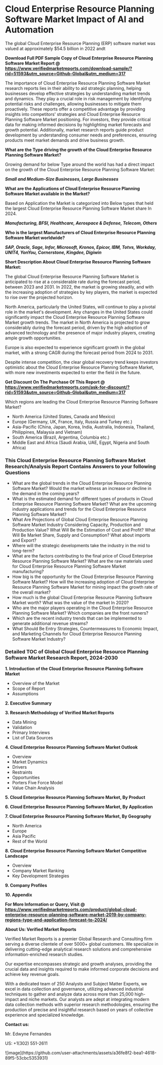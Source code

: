 <h1>Cloud Enterprise Resource Planning Software Market Impact of AI and Automation</h1><p>The global Cloud Enterprise Resource Planning (ERP) software market was valued at approximately $54.5 billion in 2022 andt</p><p id="" class=""><strong>Download Full PDF Sample Copy of Cloud Enterprise Resource Planning Software Market Report @ <a href="https://www.verifiedmarketreports.com/download-sample/?rid=51593&utm_source=Github-Global&utm_medium=317" target="_blank">https://www.verifiedmarketreports.com/download-sample/?rid=51593&utm_source=Github-Global&utm_medium=317</a></strong></p><p>The importance of&nbsp;Cloud Enterprise Resource Planning Software Market research reports lies in their ability to aid strategic planning, helping businesses develop effective strategies by understanding market trends and dynamics. They play a crucial role in risk management by identifying potential risks and challenges, allowing businesses to mitigate them proactively. These reports offer a competitive advantage by providing insights into competitors' strategies and Cloud Enterprise Resource Planning Software Market positioning. For investors, they provide critical data for making informed decisions by highlighting market forecasts and growth potential. Additionally, market research reports guide product development by understanding consumer needs and preferences, ensuring products meet market demands and drive business growth.</p><p><strong>What are the&nbsp;Type driving the growth of the Cloud Enterprise Resource Planning Software Market?</strong></p><p id="" class="">Growing demand for below Type around the world has had a direct impact on the growth of the Cloud Enterprise Resource Planning Software Market:</p><em><strong>Small and Medium-Size Businesses, Large Businesses</strong></em></p><strong>What are the&nbsp;Applications&nbsp;of Cloud Enterprise Resource Planning Software Market available in the Market?</strong></p><p id="" class="">Based on Application the Market is categorized into Below types that held the largest Cloud Enterprise Resource Planning Software Market share In 2024.</p><em><strong>Manufacturing, BFSI, Healthcare, Aerospace & Defense, Telecom, Others</strong></em></p><strong>Who is the largest Manufacturers of Cloud Enterprise Resource Planning Software Market worldwide?</strong></p><p><em><strong>SAP, Oracle, Sage, Infor, Microsoft, Kronos, Epicor, IBM, Totvs, Workday, UNIT4, YonYou, Cornerstone, Kingdee, Digiwin</strong></em></p><p id="" class=""><strong>Short Description About Cloud Enterprise Resource Planning Software Market:</strong></p><p>The global Cloud Enterprise Resource Planning Software Market is anticipated to rise at a considerable rate during the forecast period, between 2023 and 2031. In 2022, the market is growing steadily, and with the increasing adoption of strategies by key players, the market is expected to rise over the projected horizon.</p><p>North America, particularly the United States, will continue to play a pivotal role in the market's development. Any changes in the United States could significantly impact the Cloud Enterprise Resource Planning Software Market growth trends. The market in North America is projected to grow considerably during the forecast period, driven by the high adoption of advanced technology and the presence of major industry players, creating ample growth opportunities.</p><p>Europe is also expected to experience significant growth in the global market, with a strong CAGR during the forecast period from 2024 to 2031.</p><p>Despite intense competition, the clear global recovery trend keeps investors optimistic about the Cloud Enterprise Resource Planning Software Market, with more new investments expected to enter the field in the future.</p><p id="" class=""><strong>Get Discount On The Purchase Of This Report @ <a href="https://www.verifiedmarketreports.com/ask-for-discount/?rid=51593&utm_source=Github-Global&utm_medium=317" target="_blank">https://www.verifiedmarketreports.com/ask-for-discount/?rid=51593&utm_source=Github-Global&utm_medium=317</a></strong></p>Which regions are leading the Cloud Enterprise Resource Planning Software Market?</p><ul><li>North America (United States, Canada and Mexico)</li><li>Europe (Germany, UK, France, Italy, Russia and Turkey etc.)</li><li>Asia-Pacific (China, Japan, Korea, India, Australia, Indonesia, Thailand, Philippines, Malaysia and Vietnam)</li><li>South America (Brazil, Argentina, Columbia etc.)</li><li>Middle East and Africa (Saudi Arabia, UAE, Egypt, Nigeria and South Africa)</li></ul><h3 id="" class="">This Cloud Enterprise Resource Planning Software Market Research/Analysis Report Contains Answers to your following Questions</h3><ul><li>What are the global trends in the Cloud Enterprise Resource Planning Software Market? Would the market witness an increase or decline in the demand in the coming years?</li><li>What is the estimated demand for different types of products in Cloud Enterprise Resource Planning Software Market? What are the upcoming industry applications and trends for the Cloud Enterprise Resource Planning Software Market?</li><li>What Are Projections of Global Cloud Enterprise Resource Planning Software Market Industry Considering Capacity, Production and Production Value? What Will Be the Estimation of Cost and Profit? What Will Be Market Share, Supply and Consumption? What about imports and Export?</li><li>Where will the strategic developments take the industry in the mid to long-term?</li><li>What are the factors contributing to the final price of Cloud Enterprise Resource Planning Software Market? What are the raw materials used for Cloud Enterprise Resource Planning Software Market manufacturing?</li><li>How big is the opportunity for the Cloud Enterprise Resource Planning Software Market? How will the increasing adoption of Cloud Enterprise Resource Planning Software Market for mining impact the growth rate of the overall market?</li><li>How much is the global Cloud Enterprise Resource Planning Software Market worth? What was the value of the market In 2020?</li><li>Who are the major players operating in the Cloud Enterprise Resource Planning Software Market? Which companies are the front runners?</li><li>Which are the recent industry trends that can be implemented to generate additional revenue streams?</li><li>What Should Be Entry Strategies, Countermeasures to Economic Impact, and Marketing Channels for Cloud Enterprise Resource Planning Software Market Industry?</li></ul><h3 id="" class="">Detailed TOC of Global Cloud Enterprise Resource Planning Software Market Research Report, 2024-2030</h3><p id="" class=""><strong>1. Introduction of the Cloud Enterprise Resource Planning Software Market</strong></p><ul><li>Overview of the Market</li><li>Scope of Report</li><li>Assumptions</li></ul><p id="" class=""><strong>2. Executive Summary</strong></p><p id="" class=""><strong>3. Research Methodology of Verified Market Reports</strong></p><ul><li>Data Mining</li><li>Validation</li><li>Primary Interviews</li><li>List of Data Sources</li></ul><p id="" class=""><strong>4. Cloud Enterprise Resource Planning Software Market Outlook</strong></p><ul><li>Overview</li><li>Market Dynamics</li><li>Drivers</li><li>Restraints</li><li>Opportunities</li><li>Porters Five Force Model</li><li>Value Chain Analysis</li></ul><p id="" class=""><strong>5. Cloud Enterprise Resource Planning Software Market, By Product</strong></p><p id="" class=""><strong>6. Cloud Enterprise Resource Planning Software Market, By Application</strong></p><p id="" class=""><strong>7. Cloud Enterprise Resource Planning Software Market, By Geography</strong></p><ul><li>North America</li><li>Europe</li><li>Asia Pacific</li><li>Rest of the World</li></ul><p id="" class=""><strong>8. Cloud Enterprise Resource Planning Software Market Competitive Landscape</strong></p><ul><li>Overview</li><li>Company Market Ranking</li><li>Key Development Strategies</li></ul><p id="" class=""><strong>9. Company Profiles</strong></p><p id="" class=""><strong>10. Appendix</strong></p><p id="" class=""><strong>For More Information or Query, Visit @ <a href="https://www.verifiedmarketreports.com/product/global-cloud-enterprise-resource-planning-software-market-2019-by-company-regions-type-and-application-forecast-to-2024/" target="_blank">https://www.verifiedmarketreports.com/product/global-cloud-enterprise-resource-planning-software-market-2019-by-company-regions-type-and-application-forecast-to-2024/</a></strong></p><p id="" class=""><strong>About Us: Verified Market Reports</strong></p><p id="" class="">Verified Market Reports is a premier Global Research and Consulting firm serving a diverse clientele of over 5000+ global customers. We specialize in delivering cutting-edge analytical research solutions and comprehensive information-enriched research studies.</p><p id="" class="">Our expertise encompasses strategic and growth analyses, providing the crucial data and insights required to make informed corporate decisions and achieve key revenue goals.</p><p id="" class="">With a dedicated team of 250 Analysts and Subject Matter Experts, we excel in data collection and governance, utilizing advanced industrial techniques to gather and analyze data across more than 25,000 high-impact and niche markets. Our analysts are adept at integrating modern data collection methods with superior research methodologies, ensuring the production of precise and insightful research based on years of collective experience and specialized knowledge.</p><p id="" class=""><strong>Contact us:</strong></p><p id="" class="">Mr. Edwyne Fernandes</p><p id="" class="">US: +1(302) 551-2611</p>
![image](https://github.com/user-attachments/assets/a36fe8f2-bea1-4618-89f5-53cbc5353931)
